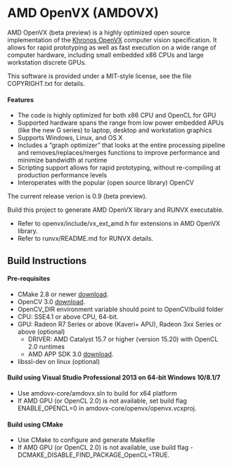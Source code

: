 ﻿# AMD OpenVX (AMDOVX)
AMD OpenVX (beta preview) is a highly optimized open source implementation of the [Khronos OpenVX](https://www.khronos.org/registry/vx/) computer vision specification. It allows for rapid prototyping as well as fast execution on a wide range of computer hardware, including small embedded x86 CPUs and large workstation discrete GPUs.

This software is provided under a MIT-style license,  see the file COPYRIGHT.txt for details.

#### Features
* The code is highly optimized for both x86 CPU and OpenCL for GPU
* Supported hardware spans the range from low power embedded APUs (like the new G series) to laptop, desktop and workstation graphics
* Supports Windows, Linux, and OS X
* Includes a “graph optimizer” that looks at the entire processing pipeline and removes/replaces/merges functions to improve performance and minimize bandwidth at runtime 
* Scripting support allows for rapid prototyping, without re-compiling at production performance levels
* Interoperates with the popular (open source library) OpenCV

The current release verion is 0.9 (beta preview).

Build this project to generate AMD OpenVX library and RUNVX executable. 
* Refer to openvx/include/vx_ext_amd.h for extensions in AMD OpenVX library.
* Refer to runvx/README.md for RUNVX details. 

## Build Instructions

#### Pre-requisites
* CMake 2.8 or newer [download](http://cmake.org/download/).
* OpenCV 3.0 [download](http://opencv.org/downloads.html).
* OpenCV_DIR environment variable should point to OpenCV/build folder
* CPU: SSE4.1 or above CPU, 64-bit.
* GPU: Radeon R7 Series or above (Kaveri+ APU), Radeon 3xx Series or above (optional)
  * DRIVER: AMD Catalyst 15.7 or higher (version 15.20) with OpenCL 2.0 runtimes
  * AMD APP SDK 3.0 [download](http://developer.amd.com/tools-and-sdks/opencl-zone/amd-accelerated-parallel-processing-app-sdk/).
* libssl-dev on linux (optional)

#### Build using Visual Studio Professional 2013 on 64-bit Windows 10/8.1/7
* Use amdovx-core/amdovx.sln to build for x64 platform
* If AMD GPU (or OpenCL 2.0) is not available, set build flag ENABLE_OPENCL=0 in amdovx-core/openvx/openvx.vcxproj.

#### Build using CMake
* Use CMake to configure and generate Makefile
* If AMD GPU (or OpenCL 2.0) is not available, use build flag -DCMAKE_DISABLE_FIND_PACKAGE_OpenCL=TRUE.
